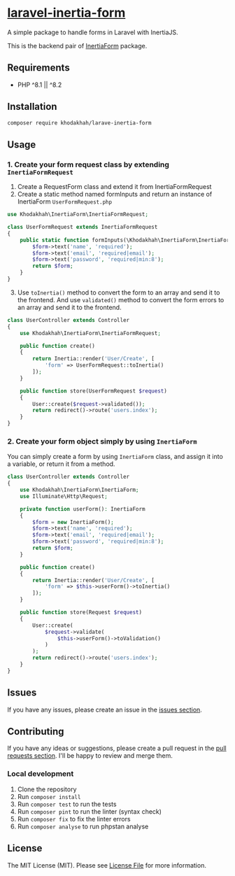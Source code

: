 # [laravel-inertia-form](https://github.com/khodakhah/laravel-inertia-form)
A simple package to handle forms in Laravel with InertiaJS.

This is the backend pair of [InertiaForm](https://github.com/khodakhah/inertia-form) package.

## Requirements
- PHP ^8.1 || ^8.2

## Installation
```bash
composer require khodakhah/larave-inertia-form
```

## Usage
### 1. Create your form request class by extending `InertiaFormRequest`
1. Create a RequestForm class and extend it from InertiaFormRequest
2. Create a static method named formInputs and return an instance of InertiaForm
`UserFormRequest.php`
```php
use Khodakhah\InertiaForm\InertiaFormRequest;

class UserFormRequest extends InertiaFormRequest
{
    public static function formInputs(\Khodakhah\InertiaForm\InertiaForm $form) : \Khodakhah\InertiaForm\InertiaForm{
        $form->text('name', 'required');
        $form->text('email', 'required|email');
        $form->text('password', 'required|min:8');
        return $form;
    }
}
```
3. Use `toInertia()` method to convert the form to an array and send it to the frontend. And use `validated()` method to convert the form errors to an array and send it to the frontend.
```php
class UserController extends Controller
{
    use Khodakhah\InertiaForm\InertiaFormRequest;

    public function create()
    {
        return Inertia::render('User/Create', [
            'form' => UserFormRequest::toInertia()
        ]);
    }

    public function store(UserFormRequest $request)
    {
        User::create($request->validated());
        return redirect()->route('users.index');
    }
}
```
### 2. Create your form object simply by using `InertiaForm`
You can simply create a form by using `InertiaForm` class, and assign it into a variable, or return it from a method.
```php
class UserController extends Controller
{
    use Khodakhah\InertiaForm\InertiaForm;
    use Illuminate\Http\Request;

    private function userForm(): InertiaForm
    {
        $form = new InertiaForm();
        $form->text('name', 'required');
        $form->text('email', 'required|email');
        $form->text('password', 'required|min:8');
        return $form;
    }

    public function create()
    {
        return Inertia::render('User/Create', [
            'form' => $this->userForm()->toInertia()
        ]);
    }

    public function store(Request $request)
    {
        User::create(
            $request->validate(
                $this->userForm()->toValidation()
            )
        );
        return redirect()->route('users.index');
    }
}
```

## Issues
If you have any issues, please create an issue in the [issues section](https://github.com/khodakhah/laravel-inertia-form/issues).

## Contributing
If you have any ideas or suggestions, please create a pull request in the [pull requests section](https://github.com/khodakhah/laravel-inertia-form/pulls).
I'll be happy to review and merge them.
### Local development
1. Clone the repository
2. Run `composer install`
3. Run `composer test` to run the tests
4. Run `composer pint` to run the linter (syntax check)
5. Run `composer fix` to fix the linter errors
6. Run `composer analyse` to run phpstan analyse

## License
The MIT License (MIT). Please see [License File](LICENSE) for more information.



